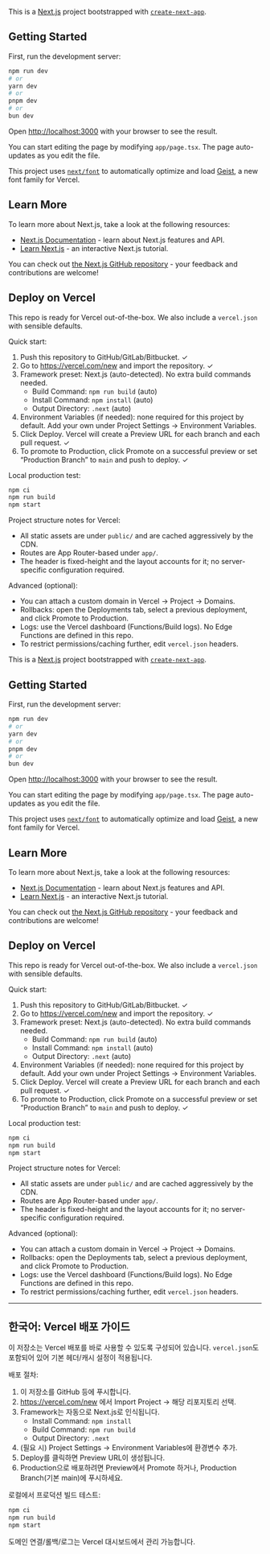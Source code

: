 This is a [Next.js](https://nextjs.org) project bootstrapped with [`create-next-app`](https://nextjs.org/docs/app/api-reference/cli/create-next-app).

## Getting Started

First, run the development server:

```bash
npm run dev
# or
yarn dev
# or
pnpm dev
# or
bun dev
```

Open [http://localhost:3000](http://localhost:3000) with your browser to see the result.

You can start editing the page by modifying `app/page.tsx`. The page auto-updates as you edit the file.

This project uses [`next/font`](https://nextjs.org/docs/app/building-your-application/optimizing/fonts) to automatically optimize and load [Geist](https://vercel.com/font), a new font family for Vercel.

## Learn More

To learn more about Next.js, take a look at the following resources:

- [Next.js Documentation](https://nextjs.org/docs) - learn about Next.js features and API.
- [Learn Next.js](https://nextjs.org/learn) - an interactive Next.js tutorial.

You can check out [the Next.js GitHub repository](https://github.com/vercel/next.js) - your feedback and contributions are welcome!

## Deploy on Vercel

This repo is ready for Vercel out-of-the-box. We also include a `vercel.json` with sensible defaults.

Quick start:

1. Push this repository to GitHub/GitLab/Bitbucket. ✓
2. Go to https://vercel.com/new and import the repository. ✓
3. Framework preset: Next.js (auto-detected). No extra build commands needed.
   - Build Command: `npm run build` (auto)
   - Install Command: `npm install` (auto)
   - Output Directory: `.next` (auto)
4. Environment Variables (if needed): none required for this project by default. Add your own under Project Settings → Environment Variables. 
5. Click Deploy. Vercel will create a Preview URL for each branch and each pull request. ✓
6. To promote to Production, click Promote on a successful preview or set “Production Branch” to `main` and push to deploy. ✓

Local production test:

```bash
npm ci
npm run build
npm start
```

Project structure notes for Vercel:
- All static assets are under `public/` and are cached aggressively by the CDN.
- Routes are App Router-based under `app/`.
- The header is fixed-height and the layout accounts for it; no server-specific configuration required.

Advanced (optional):
- You can attach a custom domain in Vercel → Project → Domains.
- Rollbacks: open the Deployments tab, select a previous deployment, and click Promote to Production.
- Logs: use the Vercel dashboard (Functions/Build logs). No Edge Functions are defined in this repo.
- To restrict permissions/caching further, edit `vercel.json` headers.

This is a [Next.js](https://nextjs.org) project bootstrapped with [`create-next-app`](https://nextjs.org/docs/app/api-reference/cli/create-next-app).

## Getting Started

First, run the development server:

```bash
npm run dev
# or
yarn dev
# or
pnpm dev
# or
bun dev
```

Open [http://localhost:3000](http://localhost:3000) with your browser to see the result.

You can start editing the page by modifying `app/page.tsx`. The page auto-updates as you edit the file.

This project uses [`next/font`](https://nextjs.org/docs/app/building-your-application/optimizing/fonts) to automatically optimize and load [Geist](https://vercel.com/font), a new font family for Vercel.

## Learn More

To learn more about Next.js, take a look at the following resources:

- [Next.js Documentation](https://nextjs.org/docs) - learn about Next.js features and API.
- [Learn Next.js](https://nextjs.org/learn) - an interactive Next.js tutorial.

You can check out [the Next.js GitHub repository](https://github.com/vercel/next.js) - your feedback and contributions are welcome!

## Deploy on Vercel

This repo is ready for Vercel out-of-the-box. We also include a `vercel.json` with sensible defaults.

Quick start:

1. Push this repository to GitHub/GitLab/Bitbucket. ✓
2. Go to https://vercel.com/new and import the repository. ✓
3. Framework preset: Next.js (auto-detected). No extra build commands needed.
   - Build Command: `npm run build` (auto)
   - Install Command: `npm install` (auto)
   - Output Directory: `.next` (auto)
4. Environment Variables (if needed): none required for this project by default. Add your own under Project Settings → Environment Variables. 
5. Click Deploy. Vercel will create a Preview URL for each branch and each pull request. ✓
6. To promote to Production, click Promote on a successful preview or set “Production Branch” to `main` and push to deploy. ✓

Local production test:

```bash
npm ci
npm run build
npm start
```

Project structure notes for Vercel:
- All static assets are under `public/` and are cached aggressively by the CDN.
- Routes are App Router-based under `app/`.
- The header is fixed-height and the layout accounts for it; no server-specific configuration required.

Advanced (optional):
- You can attach a custom domain in Vercel → Project → Domains.
- Rollbacks: open the Deployments tab, select a previous deployment, and click Promote to Production.
- Logs: use the Vercel dashboard (Functions/Build logs). No Edge Functions are defined in this repo.
- To restrict permissions/caching further, edit `vercel.json` headers.

---

## 한국어: Vercel 배포 가이드

이 저장소는 Vercel 배포를 바로 사용할 수 있도록 구성되어 있습니다. `vercel.json`도 포함되어 있어 기본 헤더/캐시 설정이 적용됩니다.

배포 절차:
1) 이 저장소를 GitHub 등에 푸시합니다.
2) https://vercel.com/new 에서 Import Project → 해당 리포지토리 선택.
3) Framework는 자동으로 Next.js로 인식됩니다.
   - Install Command: `npm install`
   - Build Command: `npm run build`
   - Output Directory: `.next`
4) (필요 시) Project Settings → Environment Variables에 환경변수 추가.
5) Deploy를 클릭하면 Preview URL이 생성됩니다.
6) Production으로 배포하려면 Preview에서 Promote 하거나, Production Branch(기본 main)에 푸시하세요.

로컬에서 프로덕션 빌드 테스트:
```bash
npm ci
npm run build
npm start
```

도메인 연결/롤백/로그는 Vercel 대시보드에서 관리 가능합니다.
